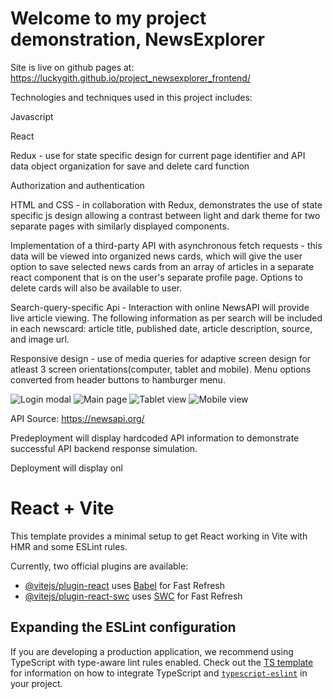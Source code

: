 # Welcome to my project demonstration, NewsExplorer

Site is live on github pages at: https://luckygith.github.io/project_newsexplorer_frontend/

Technologies and techniques used in this project includes:

Javascript

React

Redux - use for state specific design for current page identifier and API data object organization for save and delete card function

Authorization and authentication

HTML and CSS - in collaboration with Redux, demonstrates the use of state specific js design allowing a contrast between light and dark theme for two separate pages with similarly displayed components.

Implementation of a third-party API with asynchronous fetch requests - this data will be viewed into organized news cards, which will give the user option to save selected news cards from an array of articles in a separate react component that is on the user's separate profile page. Options to delete cards will also be available to user.

Search-query-specific Api - Interaction with online NewsAPI will provide live article viewing. The following information as per search will be included in each newscard: article title, published date, article description, source, and image url.

Responsive design - use of media queries for adaptive screen design for atleast 3 screen orientations(computer, tablet and mobile). Menu options converted from header buttons to hamburger menu.

![Login modal](image-1.png)
![Main page](image-3.png)
![Tablet view](image-4.png)
![Mobile view](image-5.png)

API Source: https://newsapi.org/

Predeployment will display hardcoded API information to demonstrate successful API backend response simulation.

Deployment will display onl

# React + Vite

This template provides a minimal setup to get React working in Vite with HMR and some ESLint rules.

Currently, two official plugins are available:

- [@vitejs/plugin-react](https://github.com/vitejs/vite-plugin-react/blob/main/packages/plugin-react) uses [Babel](https://babeljs.io/) for Fast Refresh
- [@vitejs/plugin-react-swc](https://github.com/vitejs/vite-plugin-react/blob/main/packages/plugin-react-swc) uses [SWC](https://swc.rs/) for Fast Refresh

## Expanding the ESLint configuration

If you are developing a production application, we recommend using TypeScript with type-aware lint rules enabled. Check out the [TS template](https://github.com/vitejs/vite/tree/main/packages/create-vite/template-react-ts) for information on how to integrate TypeScript and [`typescript-eslint`](https://typescript-eslint.io) in your project.
